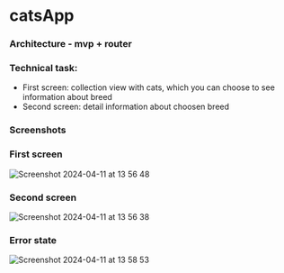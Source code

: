 # catsApp
 
### Architecture - mvp + router
### Technical task:
- First screen: collection view with cats, which you can choose to see information about breed
- Second screen: detail information about choosen breed
### Screenshots
### First screen 
![Screenshot 2024-04-11 at 13 56 48](https://github.com/yaprincev/catsApp/assets/75628464/05b91663-17da-4a75-b01f-185e512cdb91)
### Second screen 
![Screenshot 2024-04-11 at 13 56 38](https://github.com/yaprincev/catsApp/assets/75628464/f7464ed4-0436-4011-a34a-e85e14907291)
### Error state 
![Screenshot 2024-04-11 at 13 58 53](https://github.com/yaprincev/catsApp/assets/75628464/af60079a-99f3-45dc-9ccb-bd759641a6f0)
